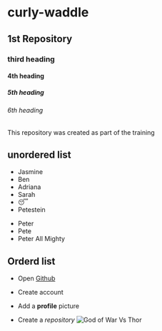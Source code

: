 # curly-waddle 
## 1st Repository
### third heading
#### 4th heading
##### 5th heading
###### 6th heading
This repository was created as part of the training
## unordered list
- Jasmine
- Ben
- Adriana
- Sarah
- :sleeping:
- Petestein
* Peter
* Pete
* Peter All Mighty
## Orderd list
- Open [Github](www.github.com)
* Create account
- Add a **profile** picture
* Create a *repository*
![God of War Vs Thor](https://imageio.forbes.com/specials-images/imageserve/63527d556ab4d7c191436159/GOWR-Preview-Screenshot-15/960x0.jpg?format=jpg&width=960)
